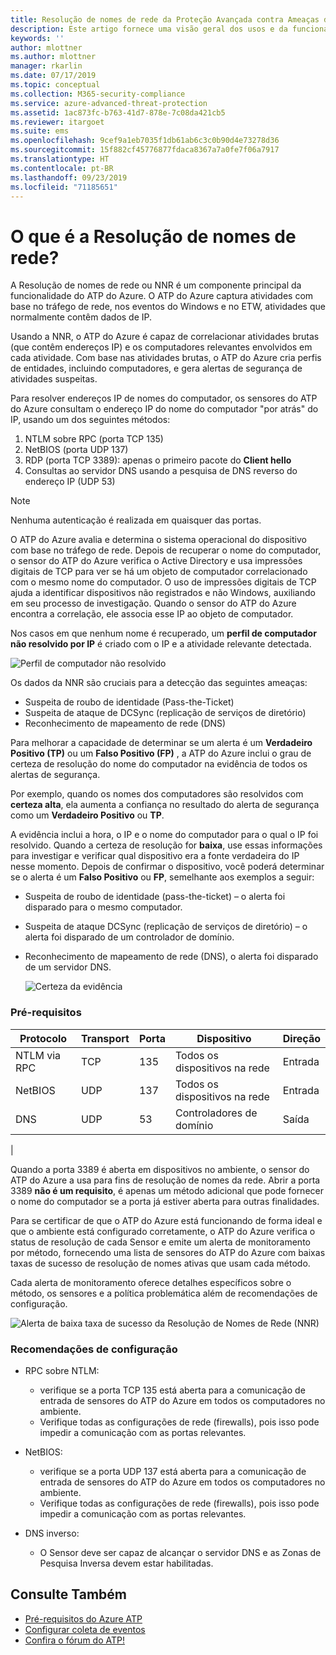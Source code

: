 ```yaml
---
title: Resolução de nomes de rede da Proteção Avançada contra Ameaças do Azure | Microsoft Docs
description: Este artigo fornece uma visão geral dos usos e da funcionalidade avançada de resolução de nomes de rede do ATP do Azure.
keywords: ''
author: mlottner
ms.author: mlottner
manager: rkarlin
ms.date: 07/17/2019
ms.topic: conceptual
ms.collection: M365-security-compliance
ms.service: azure-advanced-threat-protection
ms.assetid: 1ac873fc-b763-41d7-878e-7c08da421cb5
ms.reviewer: itargoet
ms.suite: ems
ms.openlocfilehash: 9cef9a1eb7035f1db61ab6c3c0b90d4e73278d36
ms.sourcegitcommit: 15f882cf45776877fdaca8367a7a0fe7f06a7917
ms.translationtype: HT
ms.contentlocale: pt-BR
ms.lasthandoff: 09/23/2019
ms.locfileid: "71185651"
---
```

# <a name="what-is-network-name-resolution"></a>O que é a Resolução de nomes de rede?

A Resolução de nomes de rede ou NNR é um componente principal da funcionalidade do ATP do Azure. O ATP do Azure captura atividades com base no tráfego de rede, nos eventos do Windows e no ETW, atividades que normalmente contêm dados de IP. 

Usando a NNR, o ATP do Azure é capaz de correlacionar atividades brutas (que contêm endereços IP) e os computadores relevantes envolvidos em cada atividade. Com base nas atividades brutas, o ATP do Azure cria perfis de entidades, incluindo computadores, e gera alertas de segurança de atividades suspeitas.

Para resolver endereços IP de nomes do computador, os sensores do ATP do Azure consultam o endereço IP do nome do computador "por atrás" do IP, usando um dos seguintes métodos:

1. NTLM sobre RPC (porta TCP 135)
2. NetBIOS (porta UDP 137)
3. RDP (porta TCP 3389): apenas o primeiro pacote do **Client hello**
4. Consultas ao servidor DNS usando a pesquisa de DNS reverso do endereço IP (UDP 53)

> [!NOTE]
>Nenhuma autenticação é realizada em quaisquer das portas.

O ATP do Azure avalia e determina o sistema operacional do dispositivo com base no tráfego de rede. Depois de recuperar o nome do computador, o sensor do ATP do Azure verifica o Active Directory e usa impressões digitais de TCP para ver se há um objeto de computador correlacionado com o mesmo nome do computador. O uso de impressões digitais de TCP ajuda a identificar dispositivos não registrados e não Windows, auxiliando em seu processo de investigação. Quando o sensor do ATP do Azure encontra a correlação, ele associa esse IP ao objeto de computador. 

Nos casos em que nenhum nome é recuperado, um **perfil de computador não resolvido por IP** é criado com o IP e a atividade relevante detectada.

![Perfil de computador não resolvido](media/unresolved-computer-profile.png)


Os dados da NNR são cruciais para a detecção das seguintes ameaças:

- Suspeita de roubo de identidade (Pass-the-Ticket)
- Suspeita de ataque de DCSync (replicação de serviços de diretório)
- Reconhecimento de mapeamento de rede (DNS)

Para melhorar a capacidade de determinar se um alerta é um **Verdadeiro Positivo (TP)** ou um **Falso Positivo (FP)** , a ATP do Azure inclui o grau de certeza de resolução do nome do computador na evidência de todos os alertas de segurança. 
 
Por exemplo, quando os nomes dos computadores são resolvidos com **certeza alta**, ela aumenta a confiança no resultado do alerta de segurança como um **Verdadeiro Positivo** ou **TP**. 

A evidência inclui a hora, o IP e o nome do computador para o qual o IP foi resolvido. Quando a certeza de resolução for **baixa**, use essas informações para investigar e verificar qual dispositivo era a fonte verdadeira do IP nesse momento. Depois de confirmar o dispositivo, você poderá determinar se o alerta é um **Falso Positivo** ou **FP**, semelhante aos exemplos a seguir:

- Suspeita de roubo de identidade (pass-the-ticket) – o alerta foi disparado para o mesmo computador.
- Suspeita de ataque DCSync (replicação de serviços de diretório) – o alerta foi disparado de um controlador de domínio.
- Reconhecimento de mapeamento de rede (DNS), o alerta foi disparado de um servidor DNS.

    ![Certeza da evidência](media/nnr-high-certainty.png)


### <a name="prerequisites"></a>Pré-requisitos
|Protocolo|  Transport|  Porta|   Dispositivo| Direção|
|--------|--------|------|-------|------|
|NTLM via RPC| TCP |135|   Todos os dispositivos na rede| Entrada|
|NetBIOS|   UDP|    137|    Todos os dispositivos na rede| Entrada|
|DNS|   UDP|    53| Controladores de domínio| Saída|
|

Quando a porta 3389 é aberta em dispositivos no ambiente, o sensor do ATP do Azure a usa para fins de resolução de nomes da rede.
Abrir a porta 3389 **não é um requisito**, é apenas um método adicional que pode fornecer o nome do computador se a porta já estiver aberta para outras finalidades.

Para se certificar de que o ATP do Azure está funcionando de forma ideal e que o ambiente está configurado corretamente, o ATP do Azure verifica o status de resolução de cada Sensor e emite um alerta de monitoramento por método, fornecendo uma lista de sensores do ATP do Azure com baixas taxas de sucesso de resolução de nomes ativas que usam cada método.

Cada alerta de monitoramento oferece detalhes específicos sobre o método, os sensores e a política problemática além de recomendações de configuração.

![Alerta de baixa taxa de sucesso da Resolução de Nomes de Rede (NNR)](media/atp-nnr-success-rate.png)


### <a name="configuration-recommendations"></a>Recomendações de configuração

- RPC sobre NTLM:
    - verifique se a porta TCP 135 está aberta para a comunicação de entrada de sensores do ATP do Azure em todos os computadores no ambiente.
    - Verifique todas as configurações de rede (firewalls), pois isso pode impedir a comunicação com as portas relevantes.

- NetBIOS:
    - verifique se a porta UDP 137 está aberta para a comunicação de entrada de sensores do ATP do Azure em todos os computadores no ambiente.
    - Verifique todas as configurações de rede (firewalls), pois isso pode impedir a comunicação com as portas relevantes.
- DNS inverso:
    - O Sensor deve ser capaz de alcançar o servidor DNS e as Zonas de Pesquisa Inversa devem estar habilitadas.


## <a name="see-also"></a>Consulte Também
- [Pré-requisitos do Azure ATP](atp-prerequisites.md)
- [Configurar coleta de eventos](configure-event-collection.md)
- [Confira o fórum do ATP!](https://aka.ms/azureatpcommunity)
